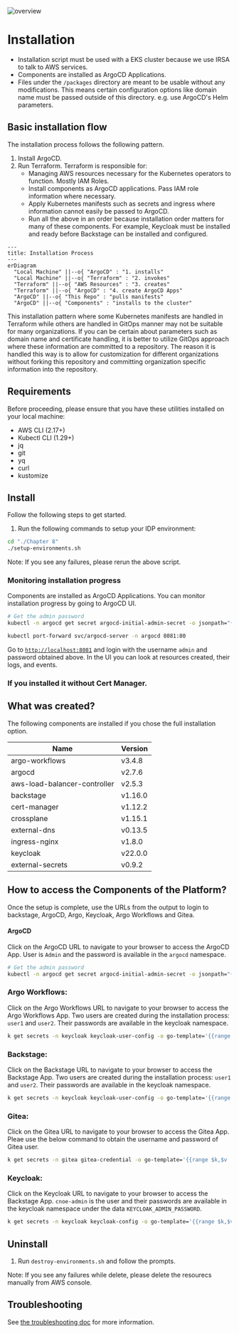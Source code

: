 
![overview](docs/images/overview.jpg)


# Installation

- Installation script must be used with a EKS cluster because we use IRSA to talk to AWS services.
- Components are installed as ArgoCD Applications.
- Files under the `/packages` directory are meant to be usable without any modifications. This means certain configuration options like domain name must be passed outside of this directory. e.g. use ArgoCD's Helm parameters.

## Basic installation flow

The installation process follows the following pattern. 

1. Install ArgoCD.
2. Run Terraform. Terraform is responsible for:
    - Managing AWS resources necessary for the Kubernetes operators to function. Mostly IAM Roles.
    - Install components as ArgoCD applications. Pass IAM role information where necessary.
    - Apply Kubernetes manifests such as secrets and ingress where information cannot easily be passed to ArgoCD.
    - Run all the above in an order because installation order matters for many of these components. For example, Keycloak must be installed and ready before Backstage can be installed and configured.

```mermaid
---
title: Installation Process
---
erDiagram
  "Local Machine" ||--o{ "ArgoCD" : "1. installs"
  "Local Machine" ||--o{ "Terraform" : "2. invokes"
  "Terraform" ||--o{ "AWS Resources" : "3. creates"
  "Terraform" ||--o{ "ArgoCD" : "4. create ArgoCD Apps"
  "ArgoCD" ||--o{ "This Repo" : "pulls manifests"
  "ArgoCD" ||--o{ "Components" : "installs to the cluster"
```

This installation pattern where some Kubernetes manifests are handled in Terraform while others are handled in GitOps manner may not be suitable for many organizations. If you can be certain about parameters such as domain name and certificate handling, it is better to utilize GitOps approach where these information are committed to a repository. The reason it is handled this way is to allow for customization for different organizations without forking this repository and committing organization specific information into the repository.

## Requirements

Before proceeding, please ensure that you have these utilities installed on your local machine:
- AWS CLI (2.17+)
- Kubectl CLI (1.29+)
- jq
- git
- yq
- curl
- kustomize

## Install

Follow the following steps to get started.

1. Run the following commands to setup your IDP environment:
```bash
cd "./Chapter 8"
./setup-environments.sh
```
Note: If you see any failures, please rerun the above script.

### Monitoring installation progress

Components are installed as ArgoCD Applications. You can monitor installation progress by going to ArgoCD UI. 

```bash
# Get the admin password 
kubectl -n argocd get secret argocd-initial-admin-secret -o jsonpath="{.data.password}" | base64 -d

kubectl port-forward svc/argocd-server -n argocd 8081:80
```

Go to [`http://localhost:8081`](http://localhost:8081) and login with the username `admin` and password obtained above. In the UI you can look at resources created, their logs, and events.

### If you installed it without Cert Manager.


## What was created?

The following components are installed if you chose the full installation option.

| Name | Version |
|---|---------|
| argo-workflows | v3.4.8  |
| argocd | v2.7.6  |
| aws-load-balancer-controller | v2.5.3  |
| backstage | v1.16.0 |
| cert-manager | v1.12.2 |
| crossplane | v1.15.1 |
| external-dns | v0.13.5 |
| ingress-nginx | v1.8.0  |
| keycloak | v22.0.0 |
| external-secrets | v0.9.2  |

## How to access the Components of the Platform?

Once the setup is complete, use the URLs from the output to login to backstage, ArgoCD, Argo, Keycloak, Argo Workflows and Gitea.

#### ArgoCD

Click on the ArgoCD URL to navigate to your browser to access the ArgoCD App. User is `Admin` and the password is available in the `argocd` namespace.

```bash
# Get the admin password 
kubectl -n argocd get secret argocd-initial-admin-secret -o jsonpath="{.data.password}" | base64 -d
```

### Argo Workflows:

Click on the Argo Workflows URL to navigate to your browser to access the Argo Workflows App.  Two users are created during the installation process: `user1` and `user2`. Their passwords are available in the keycloak namespace.

```bash
k get secrets -n keycloak keycloak-user-config -o go-template='{{range $k,$v := .data}}{{printf "%s: " $k}}{{if not $v}}{{$v}}{{else}}{{$v | base64decode}}{{end}}{{"\n"}}{{end}}'
```

### Backstage:

Click on the Backstage URL to navigate to your browser to access the Backstage App.  Two users are created during the installation process: `user1` and `user2`. Their passwords are available in the keycloak namespace.

```bash
k get secrets -n keycloak keycloak-user-config -o go-template='{{range $k,$v := .data}}{{printf "%s: " $k}}{{if not $v}}{{$v}}{{else}}{{$v | base64decode}}{{end}}{{"\n"}}{{end}}'
```

### Gitea:

Click on the Gitea URL to navigate to your browser to access the Gitea App.  Pleae use the below command to obtain the username and password of Gitea user.

```bash
k get secrets -n gitea gitea-credential -o go-template='{{range $k,$v := .data}}{{printf "%s: " $k}}{{if not $v}}{{$v}}{{else}}{{$v | base64decode}}{{end}}{{"\n"}}{{end}}'
````

### Keycloak:

Click on the Keycloak URL to navigate to your browser to access the Backstage App.  `cnoe-admin` is the user and their passwords are available in the keycloak namespace under the data `KEYCLOAK_ADMIN_PASSWORD`.

```bash
k get secrets -n keycloak keycloak-config -o go-template='{{range $k,$v := .data}}{{printf "%s: " $k}}{{if not $v}}{{$v}}{{else}}{{$v | base64decode}}{{end}}{{"\n"}}{{end}}'
```

## Uninstall
1. Run `destroy-environments.sh` and follow the prompts.

Note: If you see any failures while delete, please delete the resourecs manually from AWS console.

## Troubleshooting

See [the troubleshooting doc](TROUBLESHOOTING.md) for more information.



